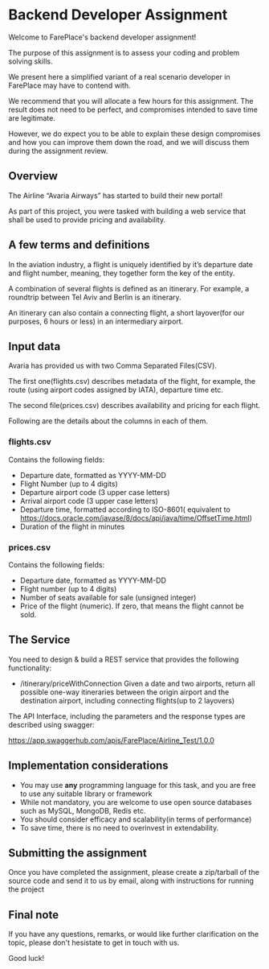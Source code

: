 # Backend Developer Assignment

Welcome to FarePlace's backend developer assignment!

The purpose of this assignment is to assess your coding and problem solving skills.


We present here a simplified variant of a real scenario developer in FarePlace may have to contend with.

We recommend that you will allocate a few hours for this assignment. The result does not need to be perfect, and compromises intended to save time are legitimate.

However, we do expect you to be able to explain these design compromises and how you can improve them down the road, and we will discuss them during the assignment review.
## Overview

The Airline “Avaria Airways” has started to build their new portal!

As part of this project, you were tasked with building a web service that shall be used to provide pricing and availability.

## A few terms and definitions

In the aviation industry, a flight is uniquely identified by it’s departure date and flight number, meaning, they together form the key of the entity.

A combination of several flights  is defined as an itinerary. For example, a roundtrip between Tel Aviv and Berlin is an itinerary.

An itinerary can also contain a connecting flight, a short layover(for our purposes, 6 hours or less) in an intermediary airport.


## Input data

Avaria has provided us with two Comma Separated Files(CSV).

The first one(flights.csv) describes metadata of the flight, for example, the route (using airport codes assigned by IATA), departure time etc.

The second file(prices.csv) describes availability and pricing for each flight.

Following are the details about the columns in each of them.

### flights.csv


Contains the following fields:
* Departure date, formatted as YYYY-MM-DD
* Flight Number (up to 4 digits)
* Departure airport code (3 upper case letters)
* Arrival airport code (3 upper case letters)
* Departure time, formatted according to ISO-8601( equivalent to https://docs.oracle.com/javase/8/docs/api/java/time/OffsetTime.html)
* Duration of the flight in minutes

### prices.csv


Contains the following fields:
* Departure date, formatted as YYYY-MM-DD
* Flight number (up to 4 digits)
* Number of seats available for sale (unsigned integer)
* Price of the flight (numeric). If zero, that means the flight cannot be sold.


## The Service

You need to design & build a REST service that provides the following functionality:

* /itinerary/priceWithConnection
  Given a date and two airports, return all possible one-way itineraries between the origin airport and the destination airport, including connecting flights(up to 2 layovers)


The API Interface, including the parameters and the response types are described using swagger:

https://app.swaggerhub.com/apis/FarePlace/Airline_Test/1.0.0


## Implementation considerations

* You may use **any** programming language for this task, and you are free to use any suitable library or framework
* While not mandatory, you are welcome to use open source databases such as MySQL, MongoDB, Redis etc.
* You should consider efficacy and scalability(in terms of performance)
* To save time, there is no need to overinvest in extendability.

## Submitting the assignment

Once you have completed the assignment, please create a zip/tarball of the source code and send it to us by email, along with instructions for running the project


## Final note

If you have any questions, remarks, or would like further clarification on the topic, please don't hesistate to get in touch with us.


Good luck!
